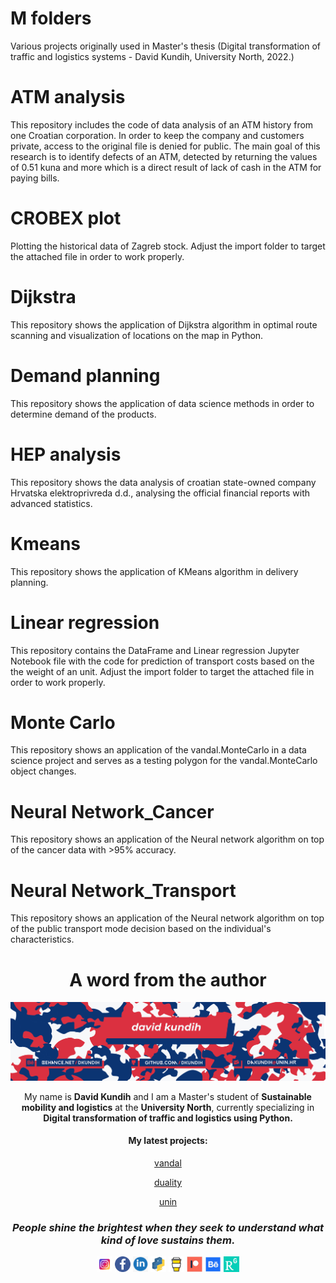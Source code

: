 # M folders
Various projects originally used in Master's thesis (Digital transformation of traffic and logistics systems - David Kundih, University North, 2022.)

# ATM analysis
This repository includes the code of data analysis of an ATM history from one Croatian corporation. In order to keep the company and customers private, access to the original file is denied for public. The main goal of this research is to identify defects of an ATM, detected by returning the values of 0.51 kuna and more which is a direct result of lack of cash in the ATM for paying bills.

# CROBEX plot
Plotting the historical data of Zagreb stock. Adjust the import folder to target the attached file in order to work properly.

# Dijkstra
This repository shows the application of Dijkstra algorithm in optimal route scanning and visualization of locations on the map in Python.

# Demand planning
This repository shows the application of data science methods in order to determine demand of the products.

# HEP analysis
This repository shows the data analysis of croatian state-owned company Hrvatska elektroprivreda d.d., analysing the official financial reports with advanced statistics.

# Kmeans
This repository shows the application of KMeans algorithm in delivery planning.

# Linear regression
This repository contains the DataFrame and Linear regression Jupyter Notebook file with the code for prediction of transport costs based on the the weight of an unit. Adjust the import folder to target the attached file in order to work properly.

# Monte Carlo
This repository shows an application of the vandal.MonteCarlo in a data science project and serves as a testing polygon for the vandal.MonteCarlo object changes.

# Neural Network_Cancer
This repository shows an application of the Neural network algorithm on top of the cancer data with >95% accuracy.

# Neural Network_Transport
This repository shows an application of the Neural network algorithm on top of the public transport mode decision based on the individual's characteristics.

<h1 align='center'> A word from the author </h1>
 
<img src='https://raw.githubusercontent.com/dkundih/dkundih/main/.logistics/BLUERED_GHiLI.jpg'/>

<p align='center'>
My name is <b>David Kundih</b> and I am a Master's student of <b>Sustainable mobility and logistics</b> at the <b>University North</b>, currently specializing in <b>Digital transformation of traffic and logistics using Python.</b>
</p>
 
<h4 align='center'>My latest projects:</h4>
<p align='center'>
<a href="https://github.com/dkundih/vandal">vandal</p>  
<p align='center'>
<a href="https://github.com/dkundih/duality">duality</p>  
<p align='center'>
<a href="https://github.com/dkundih/unin">unin</a></p>
</p>

<h3 align='center'><i>People shine the brightest when they seek to understand what kind of love sustains them.</i></h3>

<p align='center'>
<a href="https://www.instagram.com/dkundih/"><img height="25" src="https://raw.githubusercontent.com/dkundih/dkundih/main/.logistics/instagram.jpg"></a>
<a href="https://www.facebook.com/dkundih/"><img height="25" src="https://raw.githubusercontent.com/dkundih/dkundih/main/.logistics/fb.jpg"></a>
<a href="https://www.linkedin.com/in/dkundih/"><img height="25" src="https://raw.githubusercontent.com/dkundih/dkundih/main/.logistics/linkedin.png"></a>
<a href="https://www.pypi.org/user/dkundih/"><img height="25" src="https://raw.githubusercontent.com/dkundih/dkundih/main/.logistics/pypi.jpg"></a>
<a href="https://www.buymeacoffee.com/dkundih"><img height="25" src="https://raw.githubusercontent.com/dkundih/dkundih/main/.logistics/buymeacoffee.jpg"></a>
<a href="https://www.patreon.com/dkundih"><img height="25" src="https://raw.githubusercontent.com/dkundih/dkundih/main/.logistics/patreon.jpg"></a>
<a href="https://www.behance.net/dkundih"><img height="25" src="https://raw.githubusercontent.com/dkundih/dkundih/main/.logistics/behance.jpg"></a>
<a href="https://www.researchgate.net/profile/David-Kundih"><img height="25" src="https://raw.githubusercontent.com/dkundih/dkundih/main/.logistics/rg.jpg"></a>
